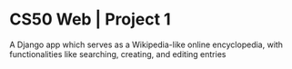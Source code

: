# CS50 Web | Project 1
A Django app which serves as a Wikipedia-like online encyclopedia, with functionalities like searching, creating, and editing entries
